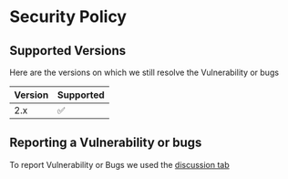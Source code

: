 # Security Policy

## Supported Versions

Here are the versions on which we still resolve the Vulnerability or bugs

| Version | Supported          |
| ------- | ------------------ |
| 2.x   | :white_check_mark: |

## Reporting a Vulnerability or bugs

To report Vulnerability or Bugs we used the [discussion tab](https://github.com/Maelus-999/CheeseCakeClicker/discussions)
